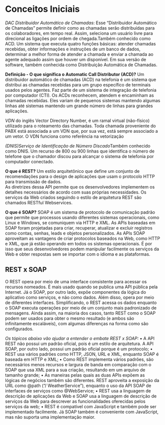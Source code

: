 # Conceitos Iniciais


*DAC Distribuidor Automático de Chamadas*: Esse “Distribuidor Automático de Chamadas” permite definir como as chamadas serão distribuídas para os colaboradores, em tempo real. Assim, seleciona um usuário livre para direcional as ligações por ordem de chegada.Também conhecido como ACD. Um sistema que executa quatro funções básicas: atender chamadas recebidas, obter informações e instruções de um banco de dados, determinar a melhor forma de atender a chamada e enviar a chamada ao agente adequado assim que houver um disponível. Em sua versão de software, também conhecida como Distribuição Automática de Chamadas.

**Definição - O que significa o Automatic Call Distributor (ACD)?**
Um distribuidor automático de chamadas (ACD) na telefonia é um sistema que distribui as chamadas recebidas para um grupo específico de terminais usados ​​pelos agentes. Faz parte de um sistema de integração de telefonia por computador (CTI). Os ACDs reconhecem, atendem e encaminham as chamadas recebidas. Eles variam de pequenos sistemas mantendo algumas linhas até sistemas mantendo um grande número de linhas para grandes aplicações. 


 *VDN* do inglês Vector Directory Number, é um ramal virtual (não-físico) utilizado para o roteamento das chamadas. Toda chamada proveniente do PABX está associada a um VDN que, por sua vez, está sempre associado a um vetor. O VDN funciona como referência na vetorização

 *(DNIS)Serviço de Identificação de Número Discado*Também conhecido como DNIS. Um recurso de 800 ou 900 linhas que identifica o número de telefone que o chamador discou para alcançar o sistema de telefonia por computador conectado.

**O que é REST?**
 Um estilo arquitetônico que define um conjunto de recomendações para o design de aplicações que usam o protocolo HTTP para transmissão de dados.  
As diretrizes dessa API permite que os desenvolvedores implementem os detalhes necessários de acordo com suas próprias necessidades. Os serviços da Web criados seguindo o estilo de arquitetura REST são chamados RESTful Webservices.


**O que é SOAP?**
SOAP é um sistema de protocolo de comunicação padrão que permite que processos usando diferentes sistemas operacionais, como Linux e Windows, se comuniquem via HTTP e XML. As APIs baseadas em SOAP foram projetadas para criar, recuperar, atualizar e excluir registros como contas, senhas, leads e objetos personalizados.
As APIs SOAP aproveitam as vantagens de criar protocolos baseados na Web, como HTTP e XML, que já estão operando em todos os sistemas operacionais. É por isso que seus desenvolvedores podem manipular facilmente os serviços da Web e obter respostas sem se importar com o idioma e as plataformas.

## REST x SOAP
O REST opera por meio de uma interface consistente para acessar os recursos nomeados. É mais usado quando se publica uma API pública pela Internet. 
Já o SOAP, por outro lado, expõe componentes da lógica do aplicativo como serviços, e não como dados. Além disso, opera por meio de diferentes interfaces. 
Simplificando, o REST acessa os dados enquanto o SOAP executa operações por meio de um conjunto mais padronizado de mensagens. Ainda assim, na maioria dos casos, tanto REST como o SOAP podem ser usados para obter o mesmo resultado (e ambos são infinitamente escaláveis), com algumas diferenças na forma como são configurados.

*Os tópicos abaixo vão ajudar a entender o embate REST x SOAP:*
•	A API REST não possui um padrão oficial, pois é um estilo de arquitetura. A API SOAP, por outro lado, possui um padrão oficial porque é um protocolo;
•	REST usa vários padrões como HTTP, JSON, URL e XML, enquanto SOAP é baseada em HTTP e XML;
•	Como REST implementa vários padrões, são necessários menos recursos e largura de banda em comparação com o SOAP que usa XML para a sua criação, resultando em um arquivo de tamanho grande;
•	As maneiras pelas quais as duas APIs expõem as lógicas de negócios também são diferentes. REST aproveita a exposição da URL como @path (“/ WeatherService”), enquanto o uso da API SOAP de interfaces de serviços como @WebService;
•	REST usa a linguagem de descrição de aplicações da Web e SOAP usa a linguagem de descrição de serviços da Web para descrever as funcionalidades oferecidas pelos serviços da web;
•	REST é compatível com JavaScript e também pode ser implementado facilmente. Já SOAP também é conveniente com JavaScript, mas não suporta uma implementação maior. 


